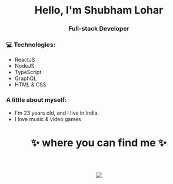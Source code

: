 <h1 align="center"> Hello, I'm Shubham Lohar </h1>
<h3 align="center">Full-stack Developer</h3>



### 💻 Technologies:
- ReactJS 
- NodeJS
- TypeScript
- GraphQL
- HTML & CSS

### A little about myself:
- I'm 23 years old, and I live in India.
- I love music & video games

<h1 align="center">
✨ where you can find me ✨
  
  <p align="center"><br/>
   <a href="https://www.linkedin.com/in/shubham-lohar-10a317206/">
    <img src="https://img.shields.io/badge/linkedin-shubham--lohar-blue">
  </a>
</p>
</h1>
